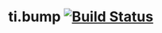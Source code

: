 ti.bump [![Build Status](https://travis-ci.org/muhammaddadu/ti.bump.svg)](https://travis-ci.org/muhammaddadu/ti.bump)
=======

